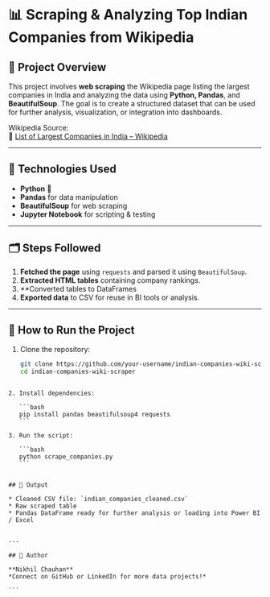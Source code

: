 
# 📊 Scraping & Analyzing Top Indian Companies from Wikipedia

## 📌 Project Overview
This project involves **web scraping** the Wikipedia page listing the largest companies in India and analyzing the data using **Python, Pandas**, and **BeautifulSoup**. The goal is to create a structured dataset that can be used for further analysis, visualization, or integration into dashboards.

Wikipedia Source:  
🔗 [List of Largest Companies in India – Wikipedia](https://en.wikipedia.org/wiki/List_of_largest_companies_in_India)

---

## 🧰 Technologies Used
- **Python** 🐍
- **Pandas** for data manipulation
- **BeautifulSoup** for web scraping
- **Jupyter Notebook** for scripting & testing

---

## 🗂️ Steps Followed

1. **Fetched the page** using `requests` and parsed it using `BeautifulSoup`.
2. **Extracted HTML tables** containing company rankings.
3. **Converted tables to DataFrames
5. **Exported data** to CSV for reuse in BI tools or analysis.

---

## 🧪 How to Run the Project

1. Clone the repository:
   ```bash
   git clone https://github.com/your-username/indian-companies-wiki-scraper.git
   cd indian-companies-wiki-scraper
````

2. Install dependencies:

   ```bash
   pip install pandas beautifulsoup4 requests
   ```

3. Run the script:

   ```bash
   python scrape_companies.py
   ```


## 📂 Output

* Cleaned CSV file: `indian_companies_cleaned.csv`
* Raw scraped table
* Pandas DataFrame ready for further analysis or loading into Power BI / Excel


---

## 👤 Author

**Nikhil Chauhan**
*Connect on GitHub or LinkedIn for more data projects!*

```
